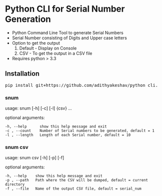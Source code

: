 # Python CLI for Serial Number Generation

* Python Command Line Tool to generate Serial Numbers 
* Serial Number consisting of Digits and Upper case letters
* Option to get the output
    1. Default - Display on Console
    2. CSV - To get the output in a CSV file
* Requires python > 3.3

## Installation

<pre>
pip install git+https://github.com/adithyakeshav/python_cli.git
</pre>
    
### snum 

usage: snum [-h] [-c] [-l] {csv} ...


optional arguments:
        
    -h, --help      show this help message and exit
    -c , --count    Number of Serial numbers to be generated, default = 1
    -l , --length   Length of each Serial number, default = 10


### snum csv 

usage: snum csv [-h] [-p] [-f]

optional arguments:

    -h, --help    show this help message and exit  
    -p , --path   Path where the CSV will be dumped, default = current directory
    -f , --file   Name of the output CSV file, default = serial_num


